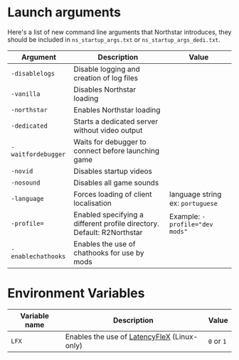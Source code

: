# Launch arguments

Here's a list of new command line arguments that Northstar introduces, they should be included in `ns_startup_args.txt` or `ns_startup_args_dedi.txt`.

| Argument           | Description                                                                                        | Value                            |
| ------------------ | -------------------------------------------------------------------------------------------------- | -------------------------------- |
| `-disablelogs`     | Disable logging and creation of log files                                                          |                                  |
| `-vanilla`         | Disables Northstar loading                                                                         |                                  |
| `-northstar`       | Enables Northstar loading                                                                          |                                  |
| `-dedicated`       | Starts a dedicated server without video output                                                     |                                  |
| `-waitfordebugger` | Waits for debugger to connect before launching game                                                |                                  |
| `-novid`           | Disables startup videos                                                                            |                                  |
| `-nosound`         | Disables all game sounds                                                                           |                                  |
| `-language`        | Forces loading of client localisation                                                              | language string ex: `portuguese` |
| `-profile=`        | Enabled specifying a different profile directory. Default: R2Northstar                             | Example: `-profile="dev mods"`   |
| `-enablechathooks` | Enables the use of chathooks for use by mods                                                       |                                  |


# Environment Variables
| Variable name      | Description                                                                                        | Value                            |
| ------------------ | -------------------------------------------------------------------------------------------------- | -------------------------------- |
| `LFX`              | Enables the use of [LatencyFleX](../../using-northstar/playing-on-linux/#latencyflex) (Linux-only) | `0` or `1`                       |
